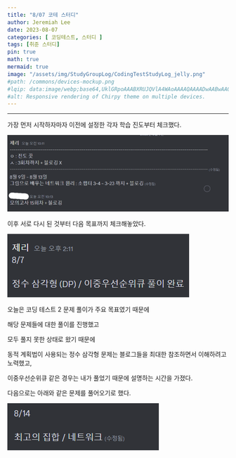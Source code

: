 ```yaml
---
title: "8/07 코테 스터디"
author: Jeremiah Lee
date: 2023-08-07
categories: [ 코딩테스트, 스터디 ]
tags: [취준 스터디]
pin: true
math: true
mermaid: true
image: "/assets/img/StudyGroupLog/CodingTestStudyLog_jelly.png"
#path: /commons/devices-mockup.png
#lqip: data:image/webp;base64,UklGRpoAAABXRUJQVlA4WAoAAAAQAAAADwAABwAAQUxQSDIAAAARL0AmbZurmr57yyIiqE8oiG0bejIYEQTgqiDA9vqnsUSI6H+oAERp2HZ65qP/VIAWAFZQOCBCAAAA8AEAnQEqEAAIAAVAfCWkAALp8sF8rgRgAP7o9FDvMCkMde9PK7euH5M1m6VWoDXf2FkP3BqV0ZYbO6NA/VFIAAAA
#alt: Responsive rendering of Chirpy theme on multiple devices.
---
```

***

가장 먼저 시작하자마자 이전에 설정한 각자 학습 진도부터 체크했다.

![](/assets/img/StudyGroupLog/8-07-codingTestStudyPic1.png)

이후 서로 다시 된 것부터 다음 목표까지 체크해놓았다.

![](/assets/img/StudyGroupLog/8-07-codingTestStudyPic2.png)


오늘은 코딩 테스트 2 문제 풀이가 주요 목표였기 때문에

해당 문제들에 대한 풀이를 진행했고

모두 풀지 못한 상태로 왔기 때문에

동적 계획법이 사용되는 정수 삼각형 문제는 블로그들을 최대한 참조하면서 이해하려고 노력했고,

이중우선순위큐 같은 경우는 내가 풀었기 때문에 설명하는 시간을 가졌다.


다음으로는 아래와 같은 문제를 풀어오기로 했다.


![](/assets/img/StudyGroupLog/8-07-codingTestStudyPic3.png)
